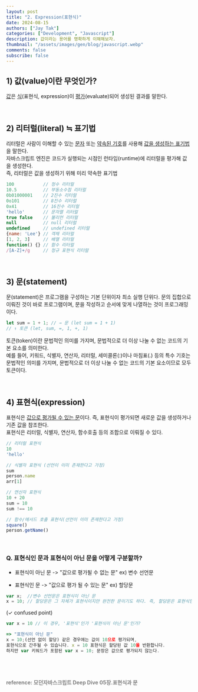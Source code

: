 ```yaml
---
layout: post
title: "2. Expression(표현식)"
date: 2024-08-15
authors: ["Jay Tak"]
categories: ["Development", "Javascript"]
description: 값이라는 용어를 명확하게 이해해보자. 
thumbnail: "/assets/images/gen/blog/javascript.webp"
comments: false
subscribe: false
---
```

## 1) 값(value)이란 무엇인가? 

[값](#)은 [식](#)(표현식, expression)이 [평가](#)(evaluate)되어 생성된 결과를 말한다.

<br>

## 2) 리터럴(literal) ≒ 표기법

리터럴은 사람이 이해할 수 있는 [문자](#) 또는 [약속된 기호](#)를 사용해 [값을 생성하는 표기법](#)을 말한다. <br>
자바스크립트 엔진은 코드가 실행되는 시점인 런타임(runtime)에 리터럴을 평가해 값을 생성한다.<br> 
즉, 리터럴은 값을 생성하기 위해 미리 약속한 표기법

```javascript
100           // 정수 리터럴
10.5          // 부동소수점 리터럴
0b01000001    // 2진수 리터럴
0o101         // 8진수 리터럴
0x41          // 16진수 리터럴
'hello'       // 문자열 리터럴
true false    // 불리언 리터럴
null          // null 리터럴
undefined     // undefined 리터럴
{name: 'Lee'} // 객체 리터럴
[1, 2, 3]     // 배열 리터럴
function() {} // 함수 리터럴
/[A-Z]+/g     // 정규 표현식 리터럴
```


<br>

## 3) 문(statement)

문(statement)은 프로그램을 구성하는 기본 단위이자 최소 실행 단위다. 문의 집합으로 이뤄진 것이 바로 프로그램이며, 문을 작성하고 순서에 맞게 나열하는 것이 프로그래밍이다.

```javascript
let sum = 1 + 1; // → 문 (let sum = 1 + 1)
// ↑ 토큰 (let, sum, =, 1, +, 1)  
```

토큰(token)이란 문법적인 의미를 가지며, 문법적으로 더 이상 나눌 수 없는 코드의 기본 요소를 의미한다. <br>
예를 들어, 키워드, 식별자, 연산자, 리터럴, 세미콜론(:)이나 마침표(.) 등의 특수 기호는 문법적인 의미를 가지며, 문법적으로 더 이상 나눌 수 없는 코드의 기본 요소이므로 모두 토큰이다.

<br>

## 4) 표현식(expression) 

표현식은 [값으로 평가될 수 있는 문](#)이다. 즉, 표현식이 평가되면 새로운 값을 생성하거나 기존 값을 참조한다.<br>
표현식은 리터럴, 식별자, 연산자, 함수호출 등의 조합으로 이뤄질 수 있다.

```javascript
// 리터럴 표현식
10
'hello'

// 식별자 표현식 (선언이 이미 존재한다고 가정)
sum
person.name
arr[1]

// 연산자 표현식
10 + 20
sum = 10
sum !== 10

// 함수/메서드 호출 표현식(선언이 이미 존재한다고 가정)
square()
person.getName()
```

<br>

### Q. 표현식인 문과 표현식이 아닌 문을 어떻게 구분할까?

- 표현식이 아닌 문 -> "값으로 평가될 수 없는 문" ex) 변수 선언문

- 표현식인 문 -> "값으로 평가 될 수 있는 문" ex) 할당문

```javascript
var x;  //변수 선언문은 표현식이 아닌 문
x = 10; // 할당문은 그 자체가 표현식이지만 완전한 문이기도 하다. 즉, 할당문은 표현식인 문이다.
```

(✓ confused point)

```javascript
var x = 10 // 이 경우, '표현식'인가 '표현식이 아닌 문'인가?

=> "표현식이 아닌 문" 
x = 10;(선언 없이 할당) 같은 경우에는 값이 10으로 평가되며, 
표현식으로 간주될 수 있습니다. x = 10 표현식은 할당된 값 10을 반환합니다. 
하지만 var 키워드가 포함된 var x = 10; 문장은 값으로 평가되지 않는다.
```

<br>
<br>

#### <span style="color:grey">reference: 모던자바스크립트 Deep Dive 05장.표현식과 문</span> 